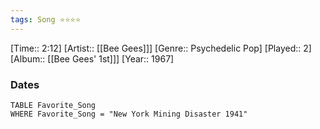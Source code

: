 ```yaml
---
tags: Song ⭐⭐⭐⭐ 
---
```

[Time:: 2:12]
[Artist:: [[Bee Gees]]]
[Genre:: Psychedelic Pop]
[Played:: 2]
[Album:: [[Bee Gees' 1st]]]
[Year:: 1967]
### Dates
````dataview
TABLE Favorite_Song
WHERE Favorite_Song = "New York Mining Disaster 1941"
````